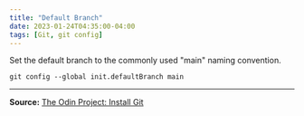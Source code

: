 ```yaml
---
title: "Default Branch"
date: 2023-01-24T04:35:00-04:00
tags: [Git, git config]
---
```

Set the default branch to the commonly used "main" naming convention.

```
git config --global init.defaultBranch main
```

---
**Source:** [The Odin Project: Install Git](https://www.theodinproject.com/lessons/foundations-setting-up-git#step-1-install-git)